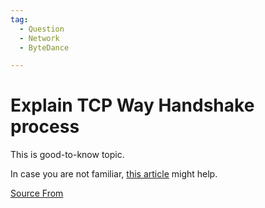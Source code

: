 ```yaml
---
tag:
  - Question
  - Network
  - ByteDance

---
```

  
# Explain TCP Way Handshake process

This is good-to-know topic.

In case you are not familiar, [this article](https://www.geeksforgeeks.org/tcp-3-way-handshake-process/) might help.


[Source From](https://bigfrontend.dev/question/Explain-TCP-3-Way-Handshake-process)

  